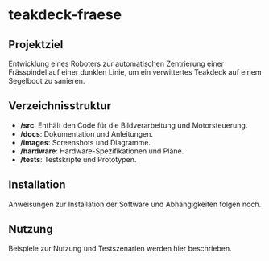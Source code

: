 # teakdeck-fraese

## Projektziel
Entwicklung eines Roboters zur automatischen Zentrierung einer Frässpindel auf einer dunklen Linie, um ein verwittertes Teakdeck auf einem Segelboot zu sanieren.

## Verzeichnisstruktur
- **/src**: Enthält den Code für die Bildverarbeitung und Motorsteuerung.
- **/docs**: Dokumentation und Anleitungen.
- **/images**: Screenshots und Diagramme.
- **/hardware**: Hardware-Spezifikationen und Pläne.
- **/tests**: Testskripte und Prototypen.

## Installation
Anweisungen zur Installation der Software und Abhängigkeiten folgen noch.

## Nutzung
Beispiele zur Nutzung und Testszenarien werden hier beschrieben.

